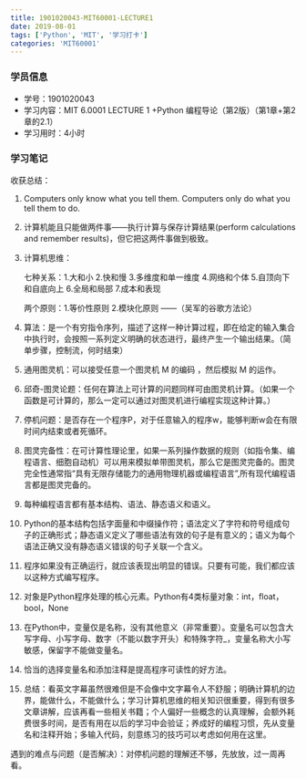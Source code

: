 ```yaml
---
title: 1901020043-MIT60001-LECTURE1
date: 2019-08-01
tags: ['Python', 'MIT', '学习打卡']
categories: 'MIT60001'
---
```


### 学员信息
- 学号：1901020043
- 学习内容：MIT 6.0001 LECTURE 1 +Python 编程导论（第2版）（第1章+第2章的2.1）
- 学习用时：4小时

### 学习笔记

收获总结：

1. Computers only know what you tell them. Computers only do what you tell them to do. 

2. 计算机能且只能做两件事——执行计算与保存计算结果(perform calculations and remember results)，但它把这两件事做到极致。

3. 计算机思维：

   七种关系：1.大和小 2.快和慢 3.多维度和单一维度 4.网络和个体 5.自顶向下和自底向上 6.全局和局部 7.成本和表现 

   两个原则：1.等价性原则 2.模块化原则 ——（吴军的谷歌方法论）

4. 算法：是一个有穷指令序列，描述了这样一种计算过程，即在给定的输入集合中执行时，会按照一系列定义明确的状态进行，最终产生一个输出结果。（简单步骤，控制流，何时结束）

5. 通用图灵机：可以接受任意一个图灵机 M 的编码<M> ，然后模拟 M 的运作。

6. 邱奇-图灵论题：任何在算法上可计算的问题同样可由图灵机计算。（如果一个函数是可计算的，那么一定可以通过对图灵机进行编程实现这种计算。）

7. 停机问题：是否存在一个程序P，对于任意输入的程序w，能够判断w会在有限时间内结束或者死循环。

8. 图灵完备性：在可计算性理论里，如果一系列操作数据的规则（如指令集、编程语言、细胞自动机）可以用来模拟单带图灵机，那么它是图灵完备的。图灵完全性通常指“具有无限存储能力的通用物理机器或编程语言”,所有现代编程语言都是图灵完备的。

9. 每种编程语言都有基本结构、语法、静态语义和语义。

10. Python的基本结构包括字面量和中缀操作符；语法定义了字符和符号组成句子的正确形式；静态语义定义了哪些语法有效的句子是有意义的；语义为每个语法正确又没有静态语义错误的句子关联一个含义。

11. 程序如果没有正确运行，就应该表现出明显的错误。只要有可能，我们都应该以这种方式编写程序。

12. 对象是Python程序处理的核心元素。Python有4类标量对象：int，float，bool，None

13. 在Python中，变量仅是名称，没有其他意义（非常重要）。变量名可以包含大写字母、小写字母、数字（不能以数字开头）和特殊字符_，变量名称大小写敏感，保留字不能做变量名。

14. 恰当的选择变量名和添加注释是提高程序可读性的好方法。

15. 总结：看英文字幕虽然很难但是不会像中文字幕令人不舒服；明确计算机的边界，能做什么，不能做什么；学习计算机思维的相关知识很重要，得到有很多文章讲解，应该再看一些相关书籍；个人偏好一些概念的认真理解，会额外耗费很多时间，是否有用在以后的学习中会验证；养成好的编程习惯，先从变量名和注释开始；多输入代码，刻意练习的技巧可以考虑如何用在这里。



遇到的难点与问题（是否解决）：对停机问题的理解还不够，先放放，过一周再看。
